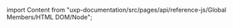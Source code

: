 
import Content from "uxp-documentation/src/pages/api/reference-js/Global Members/HTML DOM/Node";

<Content query="product=xd"/>
